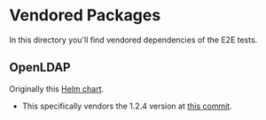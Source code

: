 # Vendored Packages

In this directory you'll find vendored dependencies of the E2E tests.

## OpenLDAP

Originally this [Helm chart](https://github.com/helm/charts/tree/master/stable/openldap).

- This specifically vendors the 1.2.4 version at [this
  commit](https://github.com/helm/charts/tree/b2f720d33515d2308c558d927722e197163efc3e/stable/openldap).
